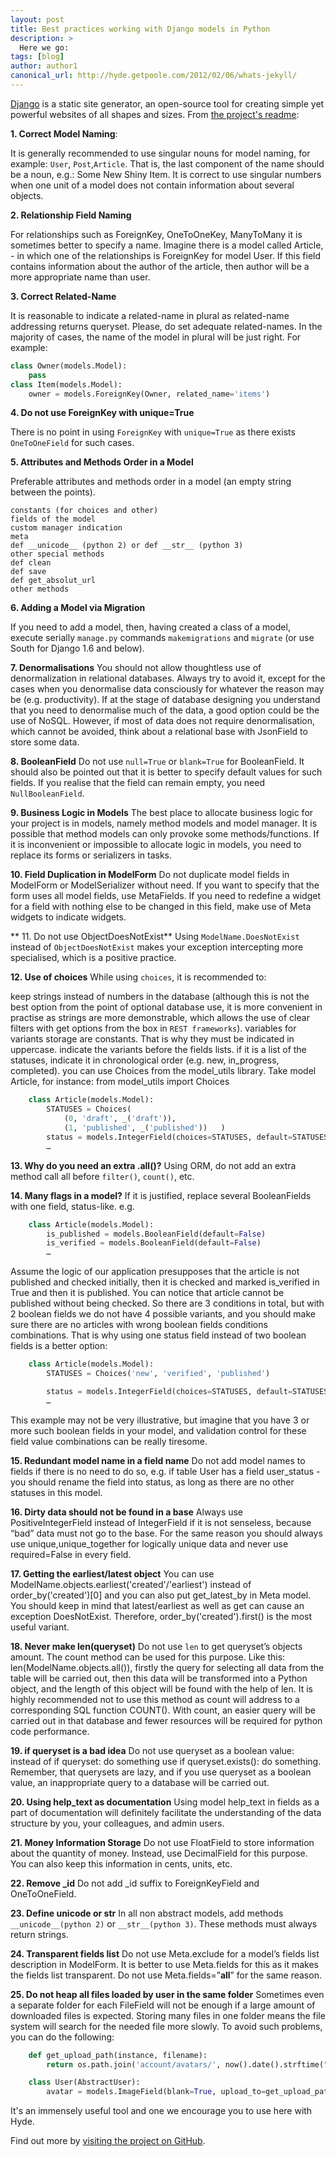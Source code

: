```yaml
---
layout: post
title: Best practices working with Django models in Python
description: >
  Here we go:
tags: [blog]
author: author1
canonical_url: http://hyde.getpoole.com/2012/02/06/whats-jekyll/
---
```


[Django](https://django.com) is a static site generator, an open-source tool for creating simple yet powerful websites of all shapes and sizes. From [the project's readme](https://github.com/mojombo/jekyll/blob/master/README.markdown):

**1. Correct Model Naming**:

  It is generally recommended to use singular nouns for model naming, for example: `User`, `Post`,`Article`. That is, the last component of the name should be a noun, e.g.: Some New Shiny Item. It is correct to use singular numbers when one unit of a model does not contain information about several objects.

**2. Relationship Field Naming**

  For relationships such as ForeignKey, OneToOneKey, ManyToMany it is sometimes better to specify a name. Imagine there is a model called Article, - in which one of the relationships is ForeignKey for model User. If this field contains information about the author of the article, then author will be a more appropriate name than user.

**3. Correct Related-Name**

  It is reasonable to indicate a related-name in plural as related-name addressing returns queryset. Please, do set adequate related-names. In the majority of cases, the name of the model in plural will be just right. For example:

```python
class Owner(models.Model):
    pass
class Item(models.Model):
    owner = models.ForeignKey(Owner, related_name='items')
```

**4. Do not use ForeignKey with unique=True**

  There is no point in using `ForeignKey` with `unique=True` as there exists `OneToOneField` for such cases.


**5. Attributes and Methods Order in a Model**

Preferable attributes and methods order in a model (an empty string between the points).

	constants (for choices and other)
	fields of the model
	custom manager indication
	meta
	def __unicode__ (python 2) or def __str__ (python 3)
	other special methods
	def clean
	def save
	def get_absolut_url
	other methods

**6. Adding a Model via Migration**
	
If you need to add a model, then, having created a class of a model, execute serially `manage.py` commands `makemigrations` and `migrate` (or use South for Django 1.6 and below).


**7. Denormalisations**
You should not allow thoughtless use of denormalization in relational databases. Always try to avoid it, except for the cases when you denormalise data consciously for whatever the reason may be (e.g. productivity). If at the stage of database designing you understand that you need to denormalise much of the data, a good option could be the use of NoSQL. However, if most of data does not require denormalisation, which cannot be avoided, think about a relational base with JsonField to store some data.

**8. BooleanField**
Do not use `null=True` or `blank=True` for BooleanField. It should also be pointed out that it is better to specify default values for such fields. If you realise that the field can remain empty, you need `NullBooleanField`.

**9. Business Logic in Models**
The best place to allocate business logic for your project is in models, namely method models and model manager. It is possible that method models can only provoke some methods/functions. If it is inconvenient or impossible to allocate logic in models, you need to replace its forms or serializers in tasks.

**10. Field Duplication in ModelForm**
Do not duplicate model fields in ModelForm or ModelSerializer without need. If you want to specify that the form uses all model fields, use MetaFields. If you need to redefine a widget for a field with nothing else to be changed in this field, make use of Meta widgets to indicate widgets.

** 11. Do not use ObjectDoesNotExist**
Using `ModelName.DoesNotExist` instead of `ObjectDoesNotExist` makes your exception intercepting more specialised, which is a positive practice.

**12. Use of choices**
While using `choices`, it is recommended to:

keep strings instead of numbers in the database (although this is not the best option from the point of optional database use, it is more convenient in practise as strings are more demonstrable, which allows the use of clear filters with get options from the box in `REST frameworks`).
variables for variants storage are constants. That is why they must be indicated in uppercase.
indicate the variants before the fields lists.
if it is a list of the statuses, indicate it in chronological order (e.g. new, in_progress, completed).
you can use Choices from the model_utils library. Take model Article, for instance:
from model_utils import Choices
```python
	class Article(models.Model):
	    STATUSES = Choices(
	        (0, 'draft', _('draft')),
	        (1, 'published', _('published'))   )
	    status = models.IntegerField(choices=STATUSES, default=STATUSES.draft)
	    …
```
	
**13. Why do you need an extra .all()?**
Using ORM, do not add an extra method call all before `filter()`, `count()`, etc.

**14. Many flags in a model?**
	If it is justified, replace several BooleanFields with one field, status-like. e.g.
```python
	class Article(models.Model):
	    is_published = models.BooleanField(default=False)
	    is_verified = models.BooleanField(default=False)
	    …
```
Assume the logic of our application presupposes that the article is not published and checked initially, then it is checked and marked is_verified in True and then it is published. You can notice that article cannot be published without being checked. So there are 3 conditions in total, but with 2 boolean fields we do not have 4 possible variants, and you should make sure there are no articles with wrong boolean fields conditions combinations. That is why using one status field instead of two boolean fields is a better option:
```python
	class Article(models.Model):
	    STATUSES = Choices('new', 'verified', 'published')

	    status = models.IntegerField(choices=STATUSES, default=STATUSES.draft)
	    …
```
This example may not be very illustrative, but imagine that you have 3 or more such boolean fields in your model, and validation control for these field value combinations can be really tiresome.

**15. Redundant model name in a field name**
Do not add model names to fields if there is no need to do so, e.g. if table User has a field user_status - you should rename the field into status, as long as there are no other statuses in this model.

**16. Dirty data should not be found in a base**
Always use PositiveIntegerField instead of IntegerField if it is not senseless, because “bad” data must not go to the base. For the same reason you should always use unique,unique_together for logically unique data and never use required=False in every field.

**17. Getting the earliest/latest object**
You can use ModelName.objects.earliest('created'/'earliest') instead of order_by('created')[0] and you can also put get_latest_by in Meta model. You should keep in mind that latest/earliest as well as get can cause an exception DoesNotExist. Therefore, order_by('created').first() is the most useful variant.

**18. Never make len(queryset)**
Do not use `len` to get queryset’s objects amount. The count method can be used for this purpose. Like this: len(ModelName.objects.all()), firstly the query for selecting all data from the table will be carried out, then this data will be transformed into a Python object, and the length of this object will be found with the help of len. It is highly recommended not to use this method as count will address to a corresponding SQL function COUNT(). With count, an easier query will be carried out in that database and fewer resources will be required for python code performance.

**19. if queryset is a bad idea**
Do not use queryset as a boolean value: instead of if queryset: do something use if queryset.exists(): do something. Remember, that querysets are lazy, and if you use queryset as a boolean value, an inappropriate query to a database will be carried out.

**20. Using help_text as documentation**
Using model help_text in fields as a part of documentation will definitely facilitate the understanding of the data structure by you, your colleagues, and admin users.

**21. Money Information Storage**
Do not use FloatField to store information about the quantity of money. Instead, use DecimalField for this purpose. You can also keep this information in cents, units, etc.

**22. Remove _id**
Do not add _id suffix to ForeignKeyField and OneToOneField.

**23. Define __unicode__ or __str__**
In all non abstract models, add methods `__unicode__(python 2)` or `__str__(python 3)`. These methods must always return strings.

**24. Transparent fields list**
Do not use Meta.exclude for a model’s fields list description in ModelForm. It is better to use Meta.fields for this as it makes the fields list transparent. Do not use Meta.fields=”__all__” for the same reason.

**25. Do not heap all files loaded by user in the same folder**
Sometimes even a separate folder for each FileField will not be enough if a large amount of downloaded files is expected. Storing many files in one folder means the file system will search for the needed file more slowly. To avoid such problems, you can do the following:
```python
	def get_upload_path(instance, filename):
	    return os.path.join('account/avatars/', now().date().strftime("%Y/%m/%d"), filename)

	class User(AbstractUser):
	    avatar = models.ImageField(blank=True, upload_to=get_upload_path)
```








It's an immensely useful tool and one we encourage you to use here with Hyde.

Find out more by [visiting the project on GitHub](https://github.com/mojombo/jekyll).

[docs]: ../docs/7.5.0/index.md





